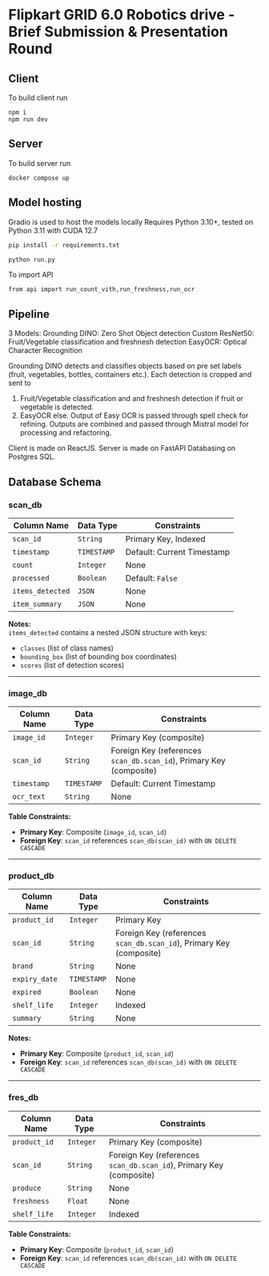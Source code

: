 # Flipkart GRID 6.0 Robotics drive - Brief Submission & Presentation Round

## Client

To build client run

```
npm i
npm run dev
```

## Server

To build server run

```
docker compose up
```

## Model hosting

Gradio is used to host the models locally
Requires Python 3.10+, tested on Python 3.11 with CUDA 12.7

```bash
pip install -r requirements.txt
```

```bash
python run.py
```
To import API

```
from api import run_count_vith,run_freshness,run_ocr
```

## Pipeline
3 Models: 
Grounding DINO: Zero Shot Object detection
Custom ResNet50: Fruit/Vegetable classification and freshnesh detection
EasyOCR: Optical Character Recognition

Grounding DINO detects and classifies objects based on pre set labels (fruit, vegetables, bottles, containers etc.).
Each detection is cropped and sent to 
1) Fruit/Vegetable classification and and freshnesh detection if fruit or vegetable is detected.
2) EasyOCR else. Output of Easy OCR is passed through spell check for refining.
Outputs are combined and passed through Mistral model for processing and refactoring.

Client is made on ReactJS.
Server is made on FastAPI
Databasing on Postgres SQL.

## Database Schema

### **scan_db**
| Column Name      | Data Type     | Constraints                                   |
|------------------|---------------|-----------------------------------------------|
| `scan_id`        | `String`      | Primary Key, Indexed                         |
| `timestamp`      | `TIMESTAMP`   | Default: Current Timestamp                   |
| `count`          | `Integer`     | None                                         |
| `processed`      | `Boolean`     | Default: `False`                             |
| `items_detected` | `JSON`        | None                                         |
| `item_summary`   | `JSON`        | None                                         |

**Notes:**  
`items_detected` contains a nested JSON structure with keys:  
- `classes` (list of class names)  
- `bounding_box` (list of bounding box coordinates)  
- `scores` (list of detection scores)

---

### **image_db**
| Column Name      | Data Type     | Constraints                                   |
|------------------|---------------|-----------------------------------------------|
| `image_id`       | `Integer`     | Primary Key (composite)                      |
| `scan_id`        | `String`      | Foreign Key (references `scan_db.scan_id`), Primary Key (composite) |
| `timestamp`      | `TIMESTAMP`   | Default: Current Timestamp                   |
| `ocr_text`       | `String`      | None                                         |

**Table Constraints:**  
- **Primary Key**: Composite (`image_id`, `scan_id`)  
- **Foreign Key**: `scan_id` references `scan_db(scan_id)` with `ON DELETE CASCADE`

---

### **product_db**
| Column Name      | Data Type     | Constraints                                   |
|------------------|---------------|-----------------------------------------------|
| `product_id`     | `Integer`     | Primary Key                                  |
| `scan_id`        | `String`      | Foreign Key (references `scan_db.scan_id`), Primary Key (composite) |
| `brand`          | `String`      | None                                         |
| `expiry_date`    | `TIMESTAMP`   | None                                         |
| `expired`        | `Boolean`     | None                                         |
| `shelf_life`     | `Integer`     | Indexed                                      |
| `summary`        | `String`      | None                                         |

**Notes:**  
- **Primary Key**: Composite (`product_id`, `scan_id`)  
- **Foreign Key**: `scan_id` references `scan_db(scan_id)` with `ON DELETE CASCADE`

---

### **fres_db**
| Column Name      | Data Type     | Constraints                                   |
|------------------|---------------|-----------------------------------------------|
| `product_id`     | `Integer`     | Primary Key (composite)                      |
| `scan_id`        | `String`      | Foreign Key (references `scan_db.scan_id`), Primary Key (composite) |
| `produce`        | `String`      | None                                         |
| `freshness`      | `Float`       | None                                         |
| `shelf_life`     | `Integer`     | Indexed                                      |

**Table Constraints:**  
- **Primary Key**: Composite (`product_id`, `scan_id`)  
- **Foreign Key**: `scan_id` references `scan_db(scan_id)` with `ON DELETE CASCADE`
